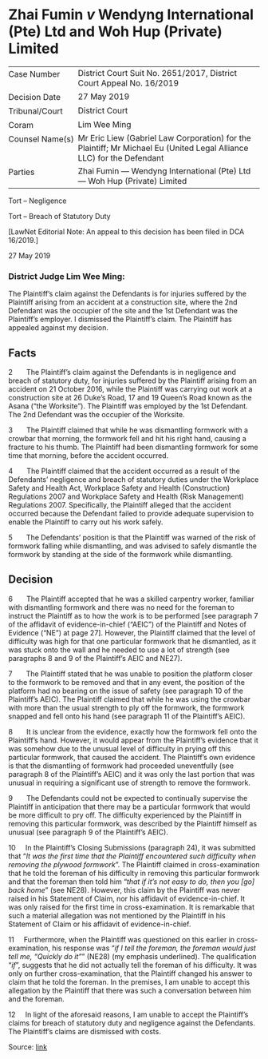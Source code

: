 # Zhai Fumin _v_ Wendyng International (Pte) Ltd and Woh Hup (Private) Limited  

<table id="info-table"><tbody><tr class="info-row"><td class="txt-label" style="padding: 4px 0px; white-space: nowrap" valign="top">Case Number</td><td class="txt-body">District Court Suit No. 2651/2017, District Court Appeal No. 16/2019</td></tr><tr class="info-row"><td class="txt-label" style="padding: 4px 0px; white-space: nowrap" valign="top">Decision Date</td><td class="txt-body">27 May 2019</td></tr><tr class="info-row"><td class="txt-label" style="padding: 4px 0px; white-space: nowrap" valign="top">Tribunal/Court</td><td class="txt-body">District Court</td></tr><tr class="info-row"><td class="txt-label" style="padding: 4px 0px; white-space: nowrap" valign="top">Coram</td><td class="txt-body">Lim Wee Ming</td></tr><tr class="info-row"><td class="txt-label" style="padding: 4px 0px; white-space: nowrap" valign="top">Counsel Name(s)</td><td class="txt-body">Mr Eric Liew (Gabriel Law Corporation) for the Plaintiff; Mr Michael Eu (United Legal Alliance LLC) for the Defendant</td></tr><tr class="info-row"><td class="txt-label" style="padding: 4px 0px; white-space: nowrap" valign="top">Parties</td><td class="txt-body">Zhai Fumin — Wendyng International (Pte) Ltd — Woh Hup (Private) Limited</td></tr></tbody></table>

Tort – Negligence

Tort – Breach of Statutory Duty

\[LawNet Editorial Note: An appeal to this decision has been filed in DCA 16/2019.\]

27 May 2019

### District Judge Lim Wee Ming:

The Plaintiff’s claim against the Defendants is for injuries suffered by the Plaintiff arising from an accident at a construction site, where the 2nd Defendant was the occupier of the site and the 1st Defendant was the Plaintiff’s employer. I dismissed the Plaintiff’s claim. The Plaintiff has appealed against my decision.

## Facts

2       The Plaintiff’s claim against the Defendants is in negligence and breach of statutory duty, for injuries suffered by the Plaintiff arising from an accident on 21 October 2016, while the Plaintiff was carrying out work at a construction site at 26 Duke’s Road, 17 and 19 Queen’s Road known as the Asana (“the Worksite”). The Plaintiff was employed by the 1st Defendant. The 2nd Defendant was the occupier of the Worksite.

3       The Plaintiff claimed that while he was dismantling formwork with a crowbar that morning, the formwork fell and hit his right hand, causing a fracture to his thumb. The Plaintiff had been dismantling formwork for some time that morning, before the accident occurred.

4       The Plaintiff claimed that the accident occurred as a result of the Defendants’ negligence and breach of statutory duties under the Workplace Safety and Health Act, Workplace Safety and Health (Construction) Regulations 2007 and Workplace Safety and Health (Risk Management) Regulations 2007. Specifically, the Plaintiff alleged that the accident occurred because the Defendant failed to provide adequate supervision to enable the Plaintiff to carry out his work safely.

5       The Defendants’ position is that the Plaintiff was warned of the risk of formwork falling while dismantling, and was advised to safely dismantle the formwork by standing at the side of the formwork while dismantling.

## Decision

6       The Plaintiff accepted that he was a skilled carpentry worker, familiar with dismantling formwork and there was no need for the foreman to instruct the Plaintiff as to how the work is to be performed \[see paragraph 7 of the affidavit of evidence-in-chief (“AEIC”) of the Plaintiff and Notes of Evidence (“NE”) at page 27\]. However, the Plaintiff claimed that the level of difficulty was high for that one particular formwork that he dismantled, as it was stuck onto the wall and he needed to use a lot of strength (see paragraphs 8 and 9 of the Plaintiff’s AEIC and NE27).

7       The Plaintiff stated that he was unable to position the platform closer to the formwork to be removed and that in any event, the position of the platform had no bearing on the issue of safety (see paragraph 10 of the Plaintiff’s AEIC). The Plaintiff claimed that while he was using the crowbar with more than the usual strength to ply off the formwork, the formwork snapped and fell onto his hand (see paragraph 11 of the Plaintiff’s AEIC).

8       It is unclear from the evidence, exactly how the formwork fell onto the Plaintiff’s hand. However, it would appear from the Plaintiff’s evidence that it was somehow due to the unusual level of difficulty in prying off this particular formwork, that caused the accident. The Plaintiff’s own evidence is that the dismantling of formwork had proceeded uneventfully (see paragraph 8 of the Plaintiff’s AEIC) and it was only the last portion that was unusual in requiring a significant use of strength to remove the formwork.

9       The Defendants could not be expected to continually supervise the Plaintiff in anticipation that there may be a particular formwork that would be more difficult to pry off. The difficulty experienced by the Plaintiff in removing this particular formwork, was described by the Plaintiff himself as unusual (see paragraph 9 of the Plaintiff’s AEIC).

10     In the Plaintiff’s Closing Submissions (paragraph 24), it was submitted that “_It was the first time that the Plaintiff encountered such difficulty when removing the plywood formwork_”. The Plaintiff claimed in cross-examination that he told the foreman of his difficulty in removing this particular formwork and that the foreman then told him “_that if it’s not easy to do, then you \[go\] back home_” (see NE28). However, this claim by the Plaintiff was never raised in his Statement of Claim, nor his affidavit of evidence-in-chief. It was only raised for the first time in cross-examination. It is remarkable that such a material allegation was not mentioned by the Plaintiff in his Statement of Claim or his affidavit of evidence-in-chief.

11     Furthermore, when the Plaintiff was questioned on this earlier in cross-examination, his response was “_if_ _I tell the foreman, the foreman would just tell me, “Quickly do it”_” (NE28) (my emphasis underlined). The qualification “_if_”, suggests that he did not actually tell the foreman of his difficulty. It was only on further cross-examination, that the Plaintiff changed his answer to claim that he told the foreman. In the premises, I am unable to accept this allegation by the Plaintiff that there was such a conversation between him and the foreman.

12     In light of the aforesaid reasons, I am unable to accept the Plaintiff’s claims for breach of statutory duty and negligence against the Defendants. The Plaintiff’s claims are dismissed with costs.


Source: [link](https://www.lawnet.sg:443/lawnet/web/lawnet/free-resources?p_p_id=freeresources_WAR_lawnet3baseportlet&p_p_lifecycle=1&p_p_state=normal&p_p_mode=view&_freeresources_WAR_lawnet3baseportlet_action=openContentPage&_freeresources_WAR_lawnet3baseportlet_docId=%2FJudgment%2F23245-SSP.xml)